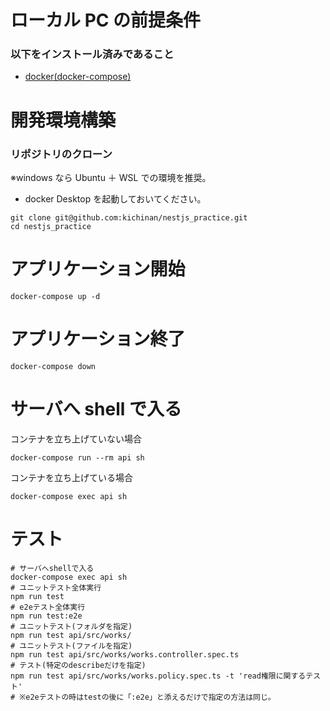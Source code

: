 # ローカル PC の前提条件

### 以下をインストール済みであること

- [docker(docker-compose)](https://docs.docker.com/)

# 開発環境構築

### リポジトリのクローン

※windows なら Ubuntu ＋ WSL での環境を推奨。

- docker Desktop を起動しておいてください。

```shell
git clone git@github.com:kichinan/nestjs_practice.git
cd nestjs_practice
```

# アプリケーション開始

```shell
docker-compose up -d
```

# アプリケーション終了

```shell
docker-compose down
```

# サーバへ shell で入る

コンテナを立ち上げていない場合

```shell
docker-compose run --rm api sh
```

コンテナを立ち上げている場合

```shell
docker-compose exec api sh
```

# テスト

```shell
# サーバへshellで入る
docker-compose exec api sh
# ユニットテスト全体実行
npm run test
# e2eテスト全体実行
npm run test:e2e
# ユニットテスト(フォルダを指定)
npm run test api/src/works/
# ユニットテスト(ファイルを指定)
npm run test api/src/works/works.controller.spec.ts
# テスト(特定のdescribeだけを指定)
npm run test api/src/works/works.policy.spec.ts -t 'read権限に関するテスト'
# ※e2eテストの時はtestの後に「:e2e」と添えるだけで指定の方法は同じ。
```
